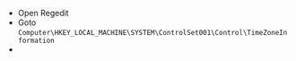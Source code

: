 
- Open Regedit 
- Goto ```Computer\HKEY_LOCAL_MACHINE\SYSTEM\ControlSet001\Control\TimeZoneInformation```
- 